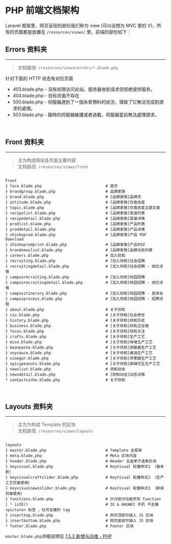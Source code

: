 # PHP 前端文档架构

Laravel 框架里，网页呈现的部份我们称为 view \(可以设想为 MVC 里的 V\)，所有的页面都是放置在 `/resources/views/` 里，前端的部份如下：
<br/>


## Errors 资料夹

---

> 文档路径: `/resources/views/errors/*.blade.php`

针对下面的 HTTP 状态有对应页面

* 403.blade.php - 没有权限访问此站，服务器收到请求但拒绝提供服务。
* 404.blade.php - 目标页面不存在
* 500.blade.php - 伺服器遇到了一個未曾預料的狀況，導致了它無法完成對請求的處理。
* 503.blade.php - 臨時的伺服器維護或者過載，伺服器當前無法處理請求。

<br/>


## Front 资料夹

---

> 主为构成网站各页面主要内容  
> 文档路径: `/resources/views/front`

```

Front
├ face.blade.php                            # 首页
├ brandgroup.blade.php                      # 品牌家族
├ brand.blade.php                           # [品牌家族]品牌页
├ attitude.blade.php                        # [品牌家族]饮食态度
├ topic.blade.php                           # [品牌家族]饮食态度主题文章    
├ recipelist.blade.php                      # [品牌家族]菜谱列表
├ recipedetail.blade.php                    # [品牌家族]菜谱详情            
├ prodlist.blade.php                        # [品牌家族]产品列表
├ proddetail.blade.php                      # [品牌家族]产品详情
├ shinhoprod.blade.php                      # [品牌家族]产品 PDF Download
├ shinhoprodprint.blade.php                 # [品牌家族]产品列印
├ brandnewslist.blade.php                   # [品牌家族]品牌动态列表
├ careers.blade.php                         # 加入欣和
├ recruiting.blade.php                      # [加入欣和]社会招聘
├ recruitingdetail.blade.php                # [加入欣和]社会招聘 - 岗位详情
├ campusrecruiting.blade.php                # [加入欣和]校园招聘
├ campusrecruitingdetail.blade.php          # [加入欣和]校园招聘 - 岗位详情
├ campusitinerary.blade.php                 # [加入欣和]校园招聘 - 宣讲会
├ campusprocess.blade.php                   # [加入欣和]校园招聘 - 招聘流程
├ about.blade.php                           # 关于欣和
├ csv.blade.php                             # [关于欣和]社会责任
├ history.blade.php                         # [关于欣和]欣和历史
├ business.blade.php                        # [关于欣和]欣和正在做
├ focus.blade.php                           # [关于欣和]欣和关注
├ crafts.blade.php                          # [关于欣和]生产工艺
├ miso.blade.php                            # [关于欣和]味噌生产工艺
├ beanpaste.blade.php                       # [关于欣和]原酿酱生产工艺
├ soysauce.blade.php                        # [关于欣和]酱油生产工艺
├ vinegar.blade.php                         # [关于欣和]苹果醋生产工艺 
├ spicypeanuts.blade.php                    # [关于欣和]麻辣花生生产工艺
├ newslist.blade.php                        # 欣和动态
├ newsdetail.blade.php                      # [欣和动态]动态详情
└ contactxinhe.blade.php                    # 关于欣和

```
<br/>


## Layouts 资料夹

---

> 主为为构成 Template 的区块  
> 文档路径: `/resources/views/layouts`

```

layouts
├ master.blade.php                          # Template 主框架
├ meta.blade.php                            # Meta 区块内容
├ header.blade.php                          # Header 主选单子选单区块
├ keyvisual.blade.php                       # KeyVisual 轮播样式1 （基本款）
├ keyvisualcraftslider.blade.php            # KeyVisual 轮播样式2 （生产工艺页面使用）
├ keyvisualnewsslider.blade.php             # KeyVisual 轮播样式3 （新闻页面使用）
├ functions.blade.php                       # 针对部分功能所写 function 
│ └ isIE()                                  # IE & HAUWEI 手机 不支援 <picture> 标签 ，吐可支援的 tag
├ inserttop.blade.php                       # 网页顶部可插入 JS 区块
├ insertbottom.blade.php                    # 网页底部可插入 JS 区块
└ footer.blade.php                          # Footer 区块

```

`master.blade.php`详细说明见 [1.5.3 新增与运维 - PHP](/maintain/maintain-php.md)